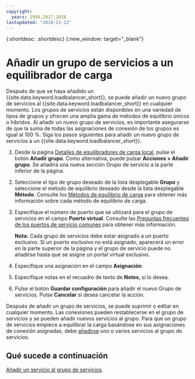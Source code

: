 ```yaml
---
copyright:
  years: 1994,2017,2018
lastupdated: "2018-11-12"
---
```


{:shortdesc: .shortdesc}
{:new_window: target="_blank"}

# Añadir un grupo de servicios a un equilibrador de carga

Después de que se haya añadido un {{site.data.keyword.loadbalancer_short}}, se puede añadir un nuevo grupo de servicios al {{site.data.keyword.loadbalancer_short}} en cualquier momento. Los grupos de servicios están disponibles en una variedad de tipos de grupos y ofrecen una amplia gama de métodos de equilibrio únicos o híbridos. Al añadir un nuevo grupo de servicios, es importante asegurarse de que la suma de todas las asignaciones de conexión de los grupos es igual al 100 %. Siga los pasos siguientes para añadir un nuevo grupo de servicios a un {{site.data.keyword.loadbalancer_short}}.

1. Desde la página [Detalles de equilibradores de carga local](view-all-load-balancers.html), pulse el botón **Añadir grupo**. Como alternativa, puede pulsar **Acciones > Añadir grupo**. Se añadirá una nueva sección Grupo de servicio a la parte inferior de la página.
2. Seleccione el tipo de grupo deseado de la lista desplegable **Grupo** y seleccione el método de equilibrio deseado desde la lista desplegable **Método**. Consulte los [Métodos de equilibrio de carga](load_balancing_methods.html) para obtener más información sobre cada método de equilibrio de carga.
3. Especifique el número de puerto que se utilizará para el grupo de servicios en el campo **Puerto virtual**. Consulte las [Preguntas frecuentes de los puertos de servicio comunes](load-balancing-faqs-2.html#what-services-can-be-load-balanced-) para obtener más información. 

	**Nota:** Cada grupo de servicios debe estar asignado a un puerto exclusivo. Si un puerto exclusivo no está asignado, aparecerá un error en la parte superior de la página y el grupo de servicio puede no añadirse hasta que se asigne un portal virtual exclusivo.
4. Especifique una asignación en el campo **Asignación**.
5. Especifique notas en el recuadro de texto de **Notes**, si lo desea.
6. Pulse el botón **Guardar configuración** para añadir el nuevo Grupo de servicios. Pulse **Cancelar** si desea cancelar la acción.

Después de añadir un grupo de servicios, se puede suprimir o editar en cualquier momento. Las conexiones pueden restablecerse en el grupo de servicios y se pueden añadir nuevos servicios al grupo. Para que un grupo de servicios empiece a equilibrar la carga basándose en sus asignaciones de conexión asignadas, debe [añadirse](add-service-service-group.html) uno o varios servicios al grupo de servicios.

## Qué sucede a continuación

[Añadir un servicio al grupo de servicios](add-service-service-group.html).
